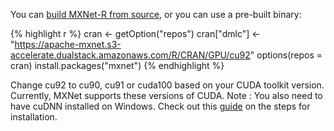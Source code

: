 You can [build MXNet-R from source](/get_started/windows_setup.html#install-mxnet-package-for-r), or
you can use a
pre-built binary:

{% highlight r %}
cran <- getOption("repos")
cran["dmlc"] <-
"https://apache-mxnet.s3-accelerate.dualstack.amazonaws.com/R/CRAN/GPU/cu92"
options(repos = cran)
install.packages("mxnet")
{% endhighlight %}

Change cu92 to cu90, cu91 or cuda100 based on your CUDA toolkit version. Currently, MXNet supports these versions of CUDA.
Note : You also need to have cuDNN installed on Windows. Check out this
[guide](https://docs.nvidia.com/deeplearning/sdk/cudnn-install/index.html#installwindows)
on the steps for installation.